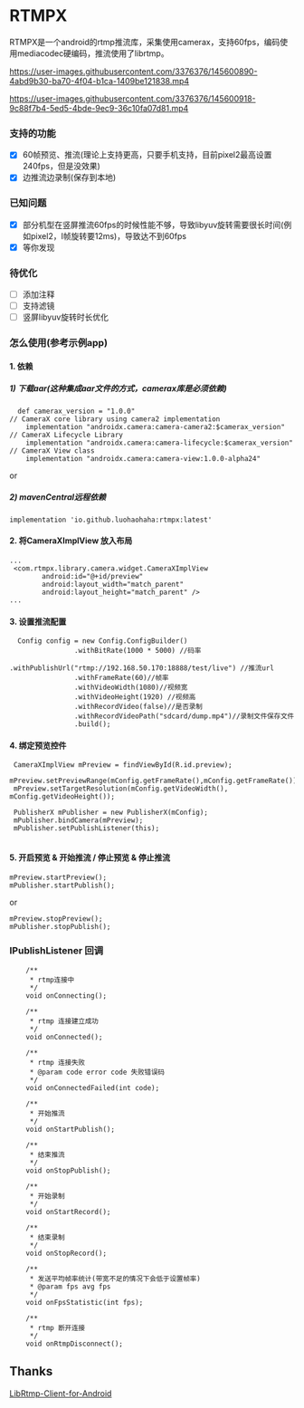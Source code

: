 # RTMPX


RTMPX是一个android的rtmp推流库，采集使用camerax，支持60fps，编码使用mediacodec硬编码，推流使用了librtmp。


https://user-images.githubusercontent.com/3376376/145600890-4abd9b30-ba70-4f04-b1ca-1409be121838.mp4


https://user-images.githubusercontent.com/3376376/145600918-9c88f7b4-5ed5-4bde-9ec9-36c10fa07d81.mp4


### 支持的功能
- [x] 60帧预览、推流(理论上支持更高，只要手机支持，目前pixel2最高设置240fps，但是没效果)
- [x] 边推流边录制(保存到本地)

### 已知问题
- [x] 部分机型在竖屏推流60fps的时候性能不够，导致libyuv旋转需要很长时间(例如pixel2，I帧旋转要12ms)，导致达不到60fps
- [x] 等你发现

### 待优化
- [ ] 添加注释
- [ ] 支持滤镜
- [ ] 竖屏libyuv旋转时长优化

### 怎么使用(参考示例app)
#### 1. 依赖

##### 1) 下载aar(这种集成aar文件的方式，camerax库是必须依赖)
```
  def camerax_version = "1.0.0"
// CameraX core library using camera2 implementation
    implementation "androidx.camera:camera-camera2:$camerax_version"
// CameraX Lifecycle Library
    implementation "androidx.camera:camera-lifecycle:$camerax_version"
// CameraX View class
    implementation "androidx.camera:camera-view:1.0.0-alpha24"
```
or 

##### 2) mavenCentral远程依赖
```
implementation 'io.github.luohaohaha:rtmpx:latest'
```


#### 2. 将CameraXImplView 放入布局

```
...
 <com.rtmpx.library.camera.widget.CameraXImplView
        android:id="@+id/preview"
        android:layout_width="match_parent"
        android:layout_height="match_parent" />
...
```

#### 3. 设置推流配置
```
  Config config = new Config.ConfigBuilder()
                .withBitRate(1000 * 5000) //码率
                .withPublishUrl("rtmp://192.168.50.170:18888/test/live") //推流url
                .withFrameRate(60)//帧率
                .withVideoWidth(1080)//视频宽 
                .withVideoHeight(1920) //视频高
                .withRecordVideo(false)//是否录制
                .withRecordVideoPath("sdcard/dump.mp4")//录制文件保存文件
                .build();
```

#### 4. 绑定预览控件

```
 CameraXImplView mPreview = findViewById(R.id.preview);
 mPreview.setPreviewRange(mConfig.getFrameRate(),mConfig.getFrameRate());
 mPreview.setTargetResolution(mConfig.getVideoWidth(), mConfig.getVideoHeight());
 
 PublisherX mPublisher = new PublisherX(mConfig);
 mPublisher.bindCamera(mPreview);
 mPublisher.setPublishListener(this);
 
```

#### 5. 开启预览 & 开始推流 / 停止预览 & 停止推流

```
mPreview.startPreview();
mPublisher.startPublish();
```

or

```
mPreview.stopPreview();
mPublisher.stopPublish();
```




### IPublishListener 回调

```
    /**
     * rtmp连接中
     */
    void onConnecting();

    /**
     * rtmp 连接建立成功
     */
    void onConnected();

    /**
     * rtmp 连接失败
     * @param code error code 失败错误码
     */
    void onConnectedFailed(int code);

    /**
     * 开始推流
     */
    void onStartPublish();

    /**
     * 结束推流
     */
    void onStopPublish();

    /**
     * 开始录制
     */
    void onStartRecord();

    /**
     * 结束录制
     */
    void onStopRecord();

    /**
     * 发送平均帧率统计(带宽不足的情况下会低于设置帧率)
     * @param fps avg fps
     */
    void onFpsStatistic(int fps);

    /**
     * rtmp 断开连接
     */
    void onRtmpDisconnect();
```



## Thanks
[LibRtmp-Client-for-Android][1]

[1]: https://github.com/ant-media/LibRtmp-Client-for-Android

